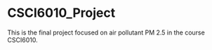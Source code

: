 # CSCI6010_Project
This is the final project focused on air pollutant PM 2.5 in the course CSCI6010.
